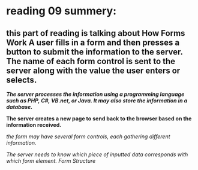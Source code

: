 # reading 09 summery:

## this part of reading is talking about  How Forms Work A user fills in a form and then presses a button to submit the information to the server. The name of each form control is sent to the server along with the value the user enters or selects. 

***The server processes the information using a programming language such as PHP, C#, VB.net, or Java. It may also store the information in a database.*** 

**The server creates a new page to send back to the browser based on the information received.** 

*the form may have several form controls, each gathering different information.*

*The server needs to know which piece of inputted data corresponds with which form element. Form Structure*

